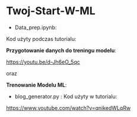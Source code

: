 # Twoj-Start-W-ML

- Data_prep.ipynb: 

Kod użyty podczas tutorialu:  

**Przygotowanie danych do treningu modelu**:  

https://youtu.be/d-Jh6eO_5qc   

oraz  

 **Trenowanie Modelu ML**:  
  - blog_generator.py : 
 Kod użyty w tutorialu: 
 
 https://www.youtube.com/watch?v=qnikedWLqRw


